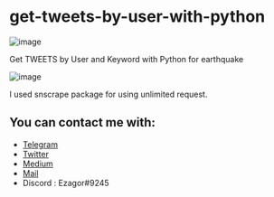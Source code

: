 # get-tweets-by-user-with-python

![image](https://user-images.githubusercontent.com/45847677/217296507-241a9a52-260c-4dc4-8ae1-7dfbcfdb5f99.png)


Get TWEETS by User and Keyword with Python for earthquake

![image](https://user-images.githubusercontent.com/45847677/217295620-8bf0b099-d559-4685-b81b-1832e35a399c.png)


I used snscrape package for using unlimited request. 

## You can contact me with: 

* [Telegram](https://t.me/ezagor)
* [Twitter](https://twitter.com/ezagor_dev)
* [Medium](https://medium.com/@ezagor)
* [Mail](mailto:ezagor@icloud.com)
* Discord : Ezagor#9245

